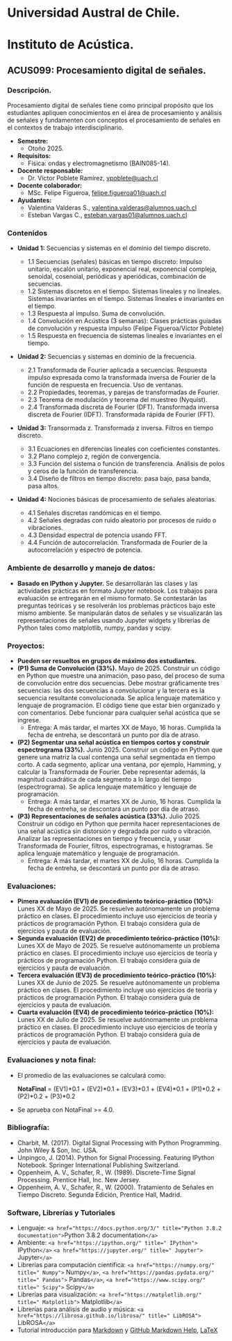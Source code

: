 # Universidad Austral de Chile.

# Instituto de Acústica.

## ACUS099: Procesamiento digital de señales.

### Descripción.

Procesamiento digital de señales tiene como principal propósito que los estudiantes apliquen conocimientos en el área de procesamiento y análisis de señales y fundamenten con conceptos el procesamiento de señales en el contextos de trabajo interdisciplinario.

* **Semestre:**
  + Otoño 2025.
* **Requisitos:**
  + Física: ondas y electromagnetismo (BAIN085-14).
* **Docente responsable:**
  + Dr. Víctor Poblete Ramírez, vpoblete@uach.cl
* **Docente colaborador:**
  + MSc. Felipe Figueroa, felipe.figueroa01@uach.cl
* **Ayudantes:**
  + Valentina Valderas S., valentina.valderas@alumnos.uach.cl
  + Esteban Vargas C., esteban.vargas01@alumnos.uach.cl

### Contenidos

* **Unidad 1:** Secuencias y sistemas en el dominio del tiempo discreto.

  + 1.1 Secuencias (señales) básicas en tiempo discreto: Impulso unitario, escalón unitario, exponencial real, exponencial compleja, senoidal, cosenoial, periódicas y aperiódicas, combinación de secuencias.
  + 1.2 Sistemas discretos en el tiempo. Sistemas lineales y no lineales. Sistemas invariantes en el tiempo. Sistemas lineales e invariantes en el tiempo.
  + 1.3 Respuesta al impulso. Suma de convolución.
  + 1.4 Convolución en Acústica (3 semanas): Clases prácticas guiadas de convolución y respuesta impulso (Felipe Figueroa/Víctor Poblete)
  + 1.5 Respuesta en frecuencia de sistemas lineales e invariantes en el tiempo.
* **Unidad 2:** Secuencias y sistemas en dominio de la frecuencia.

  + 2.1 Transformada de Fourier aplicada a secuencias. Respuesta impulso expresada como la transformada inversa de Fourier de la función de respuesta en frecuencia. Uso de ventanas.
  + 2.2 Propiedades, teoremas, y parejas de transformadas de Fourier.
  + 2.3 Teorema de modulación y teorema del muestreo (Nyquist).
  + 2.4 Transformada discreta de Fourier (DFT). Transformada inversa discreta de Fourier (IDFT). Transformada rápida de Fourier (FFT).
* **Unidad 3:** Transormada z. Transformada z inversa. Filtros en tiempo discreto.

  + 3.1 Ecuaciones en diferencias lineales con coeficientes constantes.
  + 3.2 Plano complejo z, región de convergencia.
  + 3.3 Función del sistema o función de transferencia. Análisis de polos y ceros de la función de transferencia.
  + 3.4 Diseño de filtros en tiempo discreto: pasa bajo, pasa banda, pasa altos.
* **Unidad 4:** Nociones básicas de procesamiento de señales aleatorias.

  + 4.1 Señales discretas randómicas en el tiempo.
  + 4.2 Señales degradas con ruido aleatorio por procesos de ruido o vibraciones.
  + 4.3 Densidad espectral de potencia usando FFT.
  + 4.4 Función de autocorrelación. Transformada de Fourier de la autocorrelación y  espectro de potencia.

### Ambiente de desarrollo y manejo de datos:

+ **Basado en IPython y Jupyter.** Se desarrollarán las clases y las actividades prácticas en formato Jupyter notebook. Los trabajos para evaluación se entregarán en el mismo formato. Se contestarán las preguntas teóricas y se resolverán los problemas prácticos bajo este mismo ambiente. Se manipularán datos de señales y se visualizarán las representaciones de señales usando Jupyter widgets y librerías de Python tales como matplotlib, numpy, pandas y scipy.

### Proyectos:

+ **Pueden ser resueltos en grupos de máximo dos estudiantes.**
+ **(P1) Suma de Convolución (33%).** Mayo de 2025. Construir un código en Python que muestre una animación, paso paso, del proceso de suma de convolución entre dos secuencias. Debe mostrar gráficamente tres secuencias: las dos secuencias a convolucionar y la tercera es la secuencia resultante convolucionada. Se aplica lenguaje matemático y lenguaje de programación. El código tiene que estar bien organizado y con comentarios. Debe funcionar para cualquier señal acústica que se ingrese.
  + Entrega: A más tardar, el martes XX de Mayo, 16 horas. Cumplida la fecha de entreha, se descontará un punto por día de atraso.
+ **(P2) Segmentar una señal acústica en tiempos cortos y construir espectrograma (33%).** Junio 2025. Construir un código en Python que genere una matriz la cual contenga una señal segmentada en tiempo corto. A cada segmento, aplicar una ventana, por ejemplo, Hamming, y calcular la Transformada de Fourier. Debe representar además, la magnitud cuadrática de cada segmento a lo largo del tiempo (espectrograma). Se aplica lenguaje matemático y lenguaje de programación.
  + Entrega: A más tardar, el martes XX de Junio, 16 horas. Cumplida la fecha de entreha, se descontará un punto por día de atraso.
+ **(P3) Representaciones de señales acústica (33%).** Julio 2025. Construir un código en Python que permita hacer representaciones de una señal acústica sin distorsión y degradada por ruido o vibración. Analizar las representaciones en tiempo y frecuencia, y usar Transformada de Fourier, filtros, espectrogramas, e histogramas. Se aplica lenguaje matemático y lenguaje de programación.
  + Entrega: A más tardar, el martes XX de Julio, 16 horas. Cumplida la fecha de entreha, se descontará un punto por día de atraso.

### Evaluaciones:

+ **Pimera evaluación (EV1) de procedimiento teórico-práctico (10%):** Lunes XX de Mayo de 2025.
  Se resuelve autónomamente un problema práctico en clases. El procedimiento incluye uso ejercicios de teoría y prácticos de programación Python. El trabajo considera guía de ejercicios y pauta de evaluación.
+ **Segunda evaluación (EV2) de procedimiento teórico-práctico (10%):** Lunes XX de Mayo de 2025.
  Se resuelve autónomamente un problema práctico en clases. El procedimiento incluye uso ejercicios de teoría y prácticos de programación Python. El trabajo considera guía de ejercicios y pauta de evaluación.
+ **Tercera evaluación (EV3) de procedimiento teórico-práctico (10%):** Lunes XX de Junio de 2025.
  Se resuelve autónomamente un problema práctico en clases. El procedimiento incluye uso ejercicios de teoría y prácticos de programación Python. El trabajo considera guía de ejercicios y pauta de evaluación.
+ **Cuarta evaluación (EV4) de procedimiento teórico-práctico (10%):** Lunes XX de Julio de 2025.
  Se resuelve autónomamente un problema práctico en clases. El procedimiento incluye uso ejercicios de teoría y prácticos de programación Python. El trabajo considera guía de ejercicios y pauta de evaluación.

### Evaluaciones y nota final:

+ El promedio de las evaluaciones se calculará como:

  **NotaFinal** = (EV1)*0.1 + (EV2)*0.1 + (EV3)*0.1 + (EV4)*0.1 + (P1)*0.2 + (P2)*0.2 + (P3)*0.2
+ Se aprueba con NotaFinal >= 4.0.

### Bibliografía:

+ Charbit, M. (2017). Digital Signal Processing with Python Programming. John Wiley & Son, Inc. USA.
+ Unpingco, J. (2014). Python for Signal Processing. Featuring IPython Notebook. Springer International Publishing Switzerland.
+ Oppenheim, A. V., Schafer, R., W. (1989). Discrete-Time Signal Processing. Prentice Hall, Inc. New Jersey.
+ Oppenheim, A. V., Schafer, R., W. (2000). Tratamiento de Señales en Tiempo Discreto. Segunda Edición, Prentice Hall, Madrid.

### Software, Librerías y Tutoriales

+ Lenguaje: `<a href="https://docs.python.org/3/" title="Python 3.8.2 documentation">`Python 3.8.2 documentation`</a>`
+ Ambiente: `<a href="https://ipython.org/" title=" IPython">` IPython`</a>` `<a href="https://jupyter.org/" title=" Jupyter">` Jupyter`</a>`
+ Librerías para computación científica: `<a href="https://numpy.org/" title=" Numpy">` Numpy`</a>`, `<a href="https://pandas.pydata.org/" title=" Pandas">` Pandas`</a>`, `<a href="https://www.scipy.org/" title=" Scipy">` Scipy`</a>`
+ Librerías para visualización: `<a href="https://matplotlib.org/" title=" Matplotlib">` Matplotlib`</a>`
+ Librerías para análisis de audio y música: `<a href="https://librosa.github.io/librosa/" title=" LibROSA">` LibROSA`</a>`
+ Tutorial introducción para [Markdown](https://daringfireball.net/projects/markdown/) y [GitHub Markdown Help](https://help.github.com/articles/basic-writing-and-formatting-syntax/), [LaTeX](https://www.latex-project.org/)

